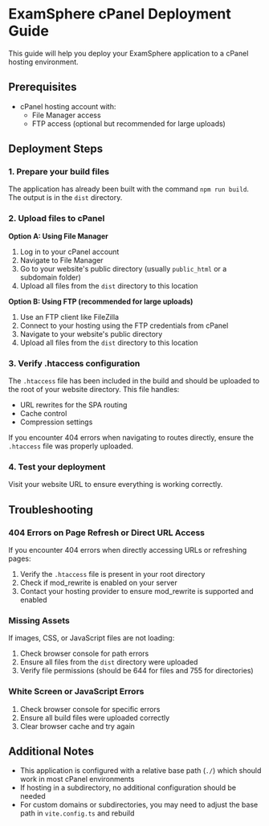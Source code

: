 # ExamSphere cPanel Deployment Guide

This guide will help you deploy your ExamSphere application to a cPanel hosting environment.

## Prerequisites

- cPanel hosting account with:
  - File Manager access
  - FTP access (optional but recommended for large uploads)

## Deployment Steps

### 1. Prepare your build files

The application has already been built with the command `npm run build`. The output is in the `dist` directory.

### 2. Upload files to cPanel

**Option A: Using File Manager**

1. Log in to your cPanel account
2. Navigate to File Manager
3. Go to your website's public directory (usually `public_html` or a subdomain folder)
4. Upload all files from the `dist` directory to this location

**Option B: Using FTP (recommended for large uploads)**

1. Use an FTP client like FileZilla
2. Connect to your hosting using the FTP credentials from cPanel
3. Navigate to your website's public directory
4. Upload all files from the `dist` directory to this location

### 3. Verify .htaccess configuration

The `.htaccess` file has been included in the build and should be uploaded to the root of your website directory. This file handles:
- URL rewrites for the SPA routing
- Cache control
- Compression settings

If you encounter 404 errors when navigating to routes directly, ensure the `.htaccess` file was properly uploaded.

### 4. Test your deployment

Visit your website URL to ensure everything is working correctly.

## Troubleshooting

### 404 Errors on Page Refresh or Direct URL Access

If you encounter 404 errors when directly accessing URLs or refreshing pages:

1. Verify the `.htaccess` file is present in your root directory
2. Check if mod_rewrite is enabled on your server
3. Contact your hosting provider to ensure mod_rewrite is supported and enabled

### Missing Assets

If images, CSS, or JavaScript files are not loading:

1. Check browser console for path errors
2. Ensure all files from the `dist` directory were uploaded
3. Verify file permissions (should be 644 for files and 755 for directories)

### White Screen or JavaScript Errors

1. Check browser console for specific errors
2. Ensure all build files were uploaded correctly
3. Clear browser cache and try again

## Additional Notes

- This application is configured with a relative base path (`./`) which should work in most cPanel environments
- If hosting in a subdirectory, no additional configuration should be needed
- For custom domains or subdirectories, you may need to adjust the base path in `vite.config.ts` and rebuild
